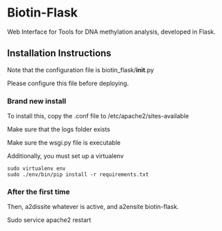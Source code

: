Biotin-Flask
============

Web Interface for Tools for DNA methylation analysis, developed in Flask.

Installation Instructions
-------------------------

Note that the configuration file is biotin_flask/__init__.py

Please configure this file before deploying. 

### Brand new install ###

To install this, copy the .conf file to /etc/apache2/sites-available

Make sure that the logs folder exists

Make sure the wsgi.py file is executable

Additionally, you must set up a virtualenv

    sudo virtualenv env
    sudo ./env/bin/pip install -r requirements.txt

### After the first time ###

Then, a2dissite whatever is active, and a2ensite biotin-flask.

Sudo service apache2 restart